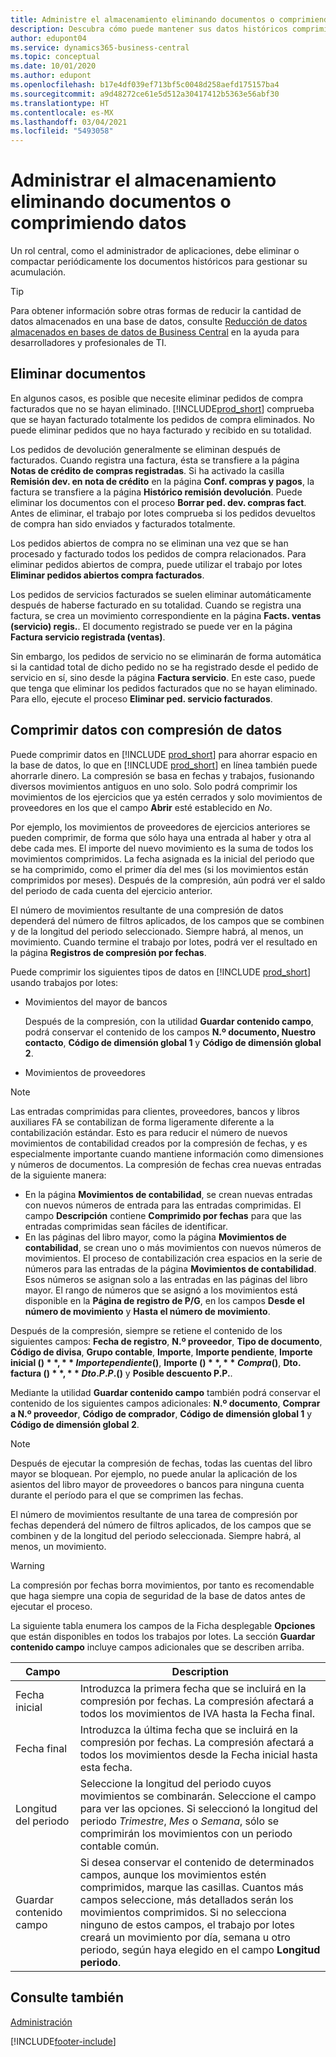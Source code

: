 ```yaml
---
title: Administre el almacenamiento eliminando documentos o comprimiendo datos
description: Descubra cómo puede mantener sus datos históricos comprimiendo las entradas del libro mayor, o elimínelas.
author: edupont04
ms.service: dynamics365-business-central
ms.topic: conceptual
ms.date: 10/01/2020
ms.author: edupont
ms.openlocfilehash: b17e4df039ef713bf5c0048d258aefd175157ba4
ms.sourcegitcommit: a9d48272ce61e5d512a30417412b5363e56abf30
ms.translationtype: HT
ms.contentlocale: es-MX
ms.lasthandoff: 03/04/2021
ms.locfileid: "5493058"
---
```

# <a name="manage-storage-by-deleting-documents-or-compressing-data"></a>Administrar el almacenamiento eliminando documentos o comprimiendo datos

Un rol central, como el administrador de aplicaciones, debe eliminar o compactar periódicamente los documentos históricos para gestionar su acumulación.  

> [!TIP]
> Para obtener información sobre otras formas de reducir la cantidad de datos almacenados en una base de datos, consulte [Reducción de datos almacenados en bases de datos de Business Central](/dynamics365/business-central/dev-itpro/administration/database-reduce-data) en la ayuda para desarrolladores y profesionales de TI.

## <a name="delete-documents"></a>Eliminar documentos

En algunos casos, es posible que necesite eliminar pedidos de compra facturados que no se hayan eliminado. [!INCLUDE[prod_short](includes/prod_short.md)] comprueba que se hayan facturado totalmente los pedidos de compra eliminados. No puede eliminar pedidos que no haya facturado y recibido en su totalidad.  

Los pedidos de devolución generalmente se eliminan después de facturados. Cuando registra una factura, ésta se transfiere a la página **Notas de crédito de compras registradas**. Si ha activado la casilla **Remisión dev. en nota de crédito** en la página **Conf. compras y pagos**, la factura se transfiere a la página **Histórico remisión devolución**. Puede eliminar los documentos con el proceso **Borrar ped. dev. compras fact**. Antes de eliminar, el trabajo por lotes comprueba si los pedidos devueltos de compra han sido enviados y facturados totalmente.  

Los pedidos abiertos de compra no se eliminan una vez que se han procesado y facturado todos los pedidos de compra relacionados. Para eliminar pedidos abiertos de compra, puede utilizar el trabajo por lotes **Eliminar pedidos abiertos compra facturados**.  

Los pedidos de servicios facturados se suelen eliminar automáticamente después de haberse facturado en su totalidad. Cuando se registra una factura, se crea un movimiento correspondiente en la página **Facts. ventas (servicio) regis.**. El documento registrado se puede ver en la página **Factura servicio registrada (ventas)**.  

Sin embargo, los pedidos de servicio no se eliminarán de forma automática si la cantidad total de dicho pedido no se ha registrado desde el pedido de servicio en sí, sino desde la página **Factura servicio**. En este caso, puede que tenga que eliminar los pedidos facturados que no se hayan eliminado. Para ello, ejecute el proceso **Eliminar ped. servicio facturados**.  

## <a name="compress-data-with-date-compression"></a>Comprimir datos con compresión de datos

Puede comprimir datos en [!INCLUDE [prod_short](includes/prod_short.md)] para ahorrar espacio en la base de datos, lo que en [!INCLUDE [prod_short](includes/prod_short.md)] en línea también puede ahorrarle dinero. La compresión se basa en fechas y trabajos, fusionando diversos movimientos antiguos en uno solo. Solo podrá comprimir los movimientos de los ejercicios que ya estén cerrados y solo movimientos de proveedores en los que el campo **Abrir** esté establecido en *No*.  

Por ejemplo, los movimientos de proveedores de ejercicios anteriores se pueden comprimir, de forma que sólo haya una entrada al haber y otra al debe cada mes. El importe del nuevo movimiento es la suma de todos los movimientos comprimidos. La fecha asignada es la inicial del periodo que se ha comprimido, como el primer día del mes (si los movimientos están comprimidos por meses). Después de la compresión, aún podrá ver el saldo del periodo de cada cuenta del ejercicio anterior.

El número de movimientos resultante de una compresión de datos dependerá del número de filtros aplicados, de los campos que se combinen y de la longitud del periodo seleccionado. Siempre habrá, al menos, un movimiento. Cuando termine el trabajo por lotes, podrá ver el resultado en la página **Registros de compresión por fechas**.

Puede comprimir los siguientes tipos de datos en [!INCLUDE [prod_short](includes/prod_short.md)] usando trabajos por lotes:

* Movimientos del mayor de bancos

  Después de la compresión, con la utilidad **Guardar contenido campo**, podrá conservar el contenido de los campos **N.º documento, Nuestro contacto**, **Código de dimensión global 1** y **Código de dimensión global 2**.
* Movimientos de proveedores

> [!NOTE]
> Las entradas comprimidas para clientes, proveedores, bancos y libros auxiliares FA se contabilizan de forma ligeramente diferente a la contabilización estándar. Esto es para reducir el número de nuevos movimientos de contabilidad creados por la compresión de fechas, y es especialmente importante cuando mantiene información como dimensiones y números de documentos. La compresión de fechas crea nuevas entradas de la siguiente manera:
>* En la página **Movimientos de contabilidad**, se crean nuevas entradas con nuevos números de entrada para las entradas comprimidas. El campo **Descripción** contiene **Comprimido por fechas** para que las entradas comprimidas sean fáciles de identificar. 
>* En las páginas del libro mayor, como la página **Movimientos de contabilidad**, se crean uno o más movimientos con nuevos números de movimientos. 
> El proceso de contabilización crea espacios en la serie de números para las entradas de la página **Movimientos de contabilidad**. Esos números se asignan solo a las entradas en las páginas del libro mayor. El rango de números que se asignó a los movimientos está disponible en la **Página de registro de P/G**, en los campos **Desde el número de movimiento** y **Hasta el número de movimiento**. 

Después de la compresión, siempre se retiene el contenido de los siguientes campos: **Fecha de registro**, **N.º proveedor**, **Tipo de documento**, **Código de divisa**, **Grupo contable**, **Importe**, **Importe pendiente**, **Importe inicial ($)**, **Importe pendiente ($)**, **Importe ($)**, **Compra ($)**, **Dto. factura ($)**, **Dto. P.P. ($)** y **Posible descuento P.P.**.

  Mediante la utilidad **Guardar contenido campo** también podrá conservar el contenido de los siguientes campos adicionales: **N.º documento**, **Comprar a N.º proveedor**, **Código de comprador**, **Código de dimensión global 1** y **Código de dimensión global 2**.

> [!NOTE]
> Después de ejecutar la compresión de fechas, todas las cuentas del libro mayor se bloquean. Por ejemplo, no puede anular la aplicación de los asientos del libro mayor de proveedores o bancos para ninguna cuenta durante el período para el que se comprimen las fechas.

<!--* General ledger entries
* Customer ledger entries-->
<!--* Fixed asset ledger entries
* G/L budget entries
* VAT entries

  After the compression the contents of the following fields are always retained: **Posting Date**, **Type**, **Closed**, **Gen. Bus. Posting Group**, **Gen. Prod. Posting Group**, **VAT Calculation Type**, **Base**, and **Amount**.

  With the **Retain Field Contents** facility, you can also retain the contents of the following additional fields: **Document No.**, **Bill-to/Pay-to No.**, **EU 3-Party Trade**, **Country/Region Code**, and **Internal Ref. No.**.
* Insurance ledger entries
* Maintenance ledger entries
* Resource ledger entries

  After the compression, the contents of the following fields are retained: **Posting Date**, **Resource No.**, **Resource Group No.**, **Entry Type**, **Quantity**, **Total Cost**, **Total Price**, and **Chargeable**.

  With the **Retain Field Contents** facility, you can also retain the contents of the following additional fields: **Document No.**, **Work Type Code**, **Job No.**, **Unit of Measure Code**, **Source Type**, **Source No.**. **Chargeable**, **
* Warehouse entries

  After the compression the contents of the following fields are always retained: **Registering Date**, **Location Code**, **Zone Code**, **Bin Code**, **Item No.**, **Quantity**, **Qty. (Base)**, **Bin Type Code**, **Entry Type**, **Variant Code**, **Qty. per Unit of Measure**, **Unit of Measure Code**, **Warranty Date**, **Expiration Date**, **Cubage**, and **Weight**.

  With the **Retain Field Contents** facility, you can also retain the contents of the **Serial No.** and **Lot No.** fields. -->

El número de movimientos resultante de una tarea de compresión por fechas dependerá del número de filtros aplicados, de los campos que se combinen y de la longitud del periodo seleccionada. Siempre habrá, al menos, un movimiento. 

> [!WARNING]
> La compresión por fechas borra movimientos, por tanto es recomendable que haga siempre una copia de seguridad de la base de datos antes de ejecutar el proceso.

La siguiente tabla enumera los campos de la Ficha desplegable **Opciones** que están disponibles en todos los trabajos por lotes. La sección **Guardar contenido campo** incluye campos adicionales que se describen arriba.

|Campo  |Description  |
|-------|-------------|
|Fecha inicial     |Introduzca la primera fecha que se incluirá en la compresión por fechas. La compresión afectará a todos los movimientos de IVA hasta la Fecha final.|
|Fecha final     |Introduzca la última fecha que se incluirá en la compresión por fechas. La compresión afectará a todos los movimientos desde la Fecha inicial hasta esta fecha.|
|Longitud del periodo |Seleccione la longitud del periodo cuyos movimientos se combinarán. Seleccione el campo para ver las opciones. Si seleccionó la longitud del periodo *Trimestre*, *Mes* o *Semana*, sólo se comprimirán los movimientos con un periodo contable común.|
|Guardar contenido campo     |Si desea conservar el contenido de determinados campos, aunque los movimientos estén comprimidos, marque las casillas. Cuantos más campos seleccione, más detallados serán los movimientos comprimidos. Si no selecciona ninguno de estos campos, el trabajo por lotes creará un movimiento por día, semana u otro periodo, según haya elegido en el campo **Longitud periodo**. |

## <a name="see-also"></a>Consulte también

[Administración](admin-setup-and-administration.md)  


[!INCLUDE[footer-include](includes/footer-banner.md)]
